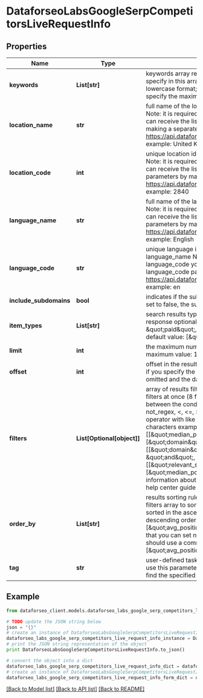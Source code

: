 # DataforseoLabsGoogleSerpCompetitorsLiveRequestInfo


## Properties

Name | Type | Description | Notes
------------ | ------------- | ------------- | -------------
**keywords** | **List[str]** | keywords array required field the results will be based on the keywords you specify in this array UTF-8 encoding; the keywords will be converted to lowercase format; a keyword should be at least 3 characters long; you can specify the maximum of 200 keywords | [optional] 
**location_name** | **str** | full name of the location required field if you don’t specify location_code Note: it is required to specify either location_name or location_code you can receive the list of available locations with location_name parameters by making a separate request to the https://api.dataforseo.com/v3/dataforseo_labs/locations_and_languages example: United Kingdom | [optional] 
**location_code** | **int** | unique location identifier required field if you don’t specify location_name Note: it is required to specify either location_name or location_code you can receive the list of available locations with their location_code parameters by making a separate request to the https://api.dataforseo.com/v3/dataforseo_labs/locations_and_languages example: 2840 | [optional] 
**language_name** | **str** | full name of the language required field if you don’t specify language_code Note: it is required to specify either language_name or language_code you can receive the list of available languages with their language_name parameters by making a separate request to the https://api.dataforseo.com/v3/dataforseo_labs/locations_and_languages example: English | [optional] 
**language_code** | **str** | unique language identifier required field if you don’t specify language_name Note: it is required to specify either language_name or language_code you can receive the list of available languages with their language_code parameters by making a separate request to the https://api.dataforseo.com/v3/dataforseo_labs/locations_and_languages example: en | [optional] 
**include_subdomains** | **bool** | indicates if the subdomains will be included in the search optional field if set to false, the subdomains will be ignored default value: true | [optional] 
**item_types** | **List[str]** | search results type indicates type of search results included in the response optional field possible values: [\&quot;organic\&quot;, \&quot;paid\&quot;, \&quot;featured_snippet\&quot;, \&quot;local_pack\&quot;] default value: [\&quot;organic\&quot;, \&quot;paid\&quot;] | [optional] 
**limit** | **int** | the maximum number of returned domains optional field default value: 100 maximum value: 1000 | [optional] 
**offset** | **int** | offset in the results array of returned domains optional field default value: 0 if you specify the 10 value, the first ten domains in the results array will be omitted and the data will be provided for the successive domains | [optional] 
**filters** | **List[Optional[object]]** | array of results filtering parameters optional field you can add several filters at once (8 filters maximum) you should set a logical operator and, or between the conditions the following operators are supported: regex, not_regex, &lt;, &lt;&#x3D;, &gt;, &gt;&#x3D;, &#x3D;, &lt;&gt;, in, not_in, like, not_like you can use the % operator with like and not_like to match any string of zero or more characters example: [\&quot;median_position\&quot;,\&quot;in\&quot;,[1,10]] [[\&quot;median_position\&quot;,\&quot;in\&quot;,[1,10]],\&quot;and\&quot;,[\&quot;domain\&quot;,\&quot;not_like\&quot;,\&quot;%wikipedia.org%\&quot;]] [[\&quot;domain\&quot;,\&quot;not_like\&quot;,\&quot;%wikipedia.org%\&quot;], \&quot;and\&quot;, [[\&quot;relevant_serp_items\&quot;,\&quot;&gt;\&quot;,0],\&quot;or\&quot;,[\&quot;median_position\&quot;,\&quot;in\&quot;,[1,10]]]] for more information about filters, please refer to Dataforseo Labs – Filters or this help center guide | [optional] 
**order_by** | **List[str]** | results sorting rules optional field you can use the same values as in the filters array to sort the results possible sorting types: asc – results will be sorted in the ascending order desc – results will be sorted in the descending order the comma is used as a separator example: [\&quot;avg_position,asc\&quot;] default rule: [\&quot;rating,desc\&quot;] note that you can set no more than three sorting rules in a single request you should use a comma to separate several sorting rules example: [\&quot;avg_position,asc\&quot;,\&quot;etv,desc\&quot;] | [optional] 
**tag** | **str** | user-defined task identifier optional field the character limit is 255 you can use this parameter to identify the task and match it with the result you will find the specified tag value in the data object of the response | [optional] 

## Example

```python
from dataforseo_client.models.dataforseo_labs_google_serp_competitors_live_request_info import DataforseoLabsGoogleSerpCompetitorsLiveRequestInfo

# TODO update the JSON string below
json = "{}"
# create an instance of DataforseoLabsGoogleSerpCompetitorsLiveRequestInfo from a JSON string
dataforseo_labs_google_serp_competitors_live_request_info_instance = DataforseoLabsGoogleSerpCompetitorsLiveRequestInfo.from_json(json)
# print the JSON string representation of the object
print DataforseoLabsGoogleSerpCompetitorsLiveRequestInfo.to_json()

# convert the object into a dict
dataforseo_labs_google_serp_competitors_live_request_info_dict = dataforseo_labs_google_serp_competitors_live_request_info_instance.to_dict()
# create an instance of DataforseoLabsGoogleSerpCompetitorsLiveRequestInfo from a dict
dataforseo_labs_google_serp_competitors_live_request_info_form_dict = dataforseo_labs_google_serp_competitors_live_request_info.from_dict(dataforseo_labs_google_serp_competitors_live_request_info_dict)
```
[[Back to Model list]](../README.md#documentation-for-models) [[Back to API list]](../README.md#documentation-for-api-endpoints) [[Back to README]](../README.md)


